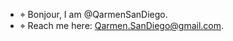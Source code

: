 - ⌖ Bonjour, I am @QarmenSanDiego. 
- ⌖ Reach me here: Qarmen.SanDiego@gmail.com.

<!---
QarmenSanDiego/QarmenSanDiego is a ✨ special ✨ repository because its `README.md` (this file) appears on your GitHub profile.
You can click the Preview link to take a look at your changes.
--->

